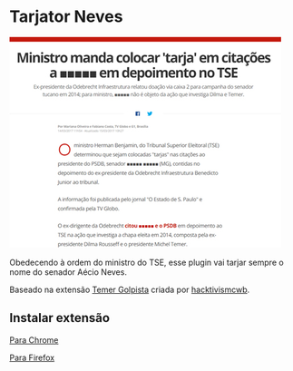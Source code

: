 # Tarjator Neves

![Screenshot do Plugin Tarjator Neves](https://github.com/raulqueisso/raulqueisso.github.io/blob/master/images/screenshot.jpg)

Obedecendo à ordem do ministro do TSE, esse plugin vai tarjar sempre o nome do senador Aécio Neves.

Baseado na extensão [Temer Golpista](https://github.com/hacktivismcwb/temergolpista) criada por [hacktivismcwb](https://github.com/hacktivismcwb).

## Instalar extensão

[Para Chrome](https://chrome.google.com/webstore/detail/tarjator-neves/figpjpikpgdcnbeocebilgfonpoeheec?hl=pt-BR)

[Para Firefox](https://addons.mozilla.org/pt-BR/firefox/addon/tarjatorneves/?src=api)
